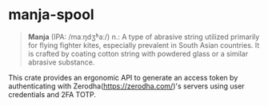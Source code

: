 manja-spool
===========

> **Manja** (IPA: /maːŋdʒʱaː/) n.: A type of abrasive string utilized primarily for flying fighter kites, especially prevalent in South Asian countries. It is crafted by coating cotton string with powdered glass or a similar abrasive substance.

This crate provides an ergonomic API to generate an access token by authenticating with Zerodha(https://zerodha.com/)'s servers using user credentials and 2FA TOTP.
